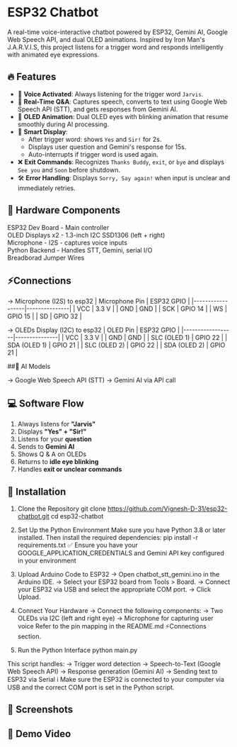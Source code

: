 # ESP32 Chatbot

A real-time voice-interactive chatbot powered by ESP32, Gemini AI, Google Web Speech API, and dual OLED animations. Inspired by Iron Man's J.A.R.V.I.S, this project listens for a trigger word and responds intelligently with animated eye expressions.

## 🔥 Features
- 🎤 **Voice Activated**: Always listening for the trigger word `Jarvis`.
- 💬 **Real-Time Q&A**: Captures speech, converts to text using Google Web Speech API (STT), and gets responses from Gemini AI.
- 👀 **OLED Animation**: Dual OLED eyes with blinking animation that resume smoothly during AI processing.
- 🧠 **Smart Display**:
  - After trigger word: shows `Yes` and `Sir!` for 2s.
  - Displays user question and Gemini's response for 15s.
  - Auto-interrupts if trigger word is used again.
- ❌ **Exit Commands**: Recognizes `Thanks Buddy`, `exit`, or `bye` and displays `See you` and `Soon` before shutdown.
- 🛠️ **Error Handling**: Displays `Sorry, Say again!` when input is unclear and immediately retries.


## 🧱 Hardware Components

ESP32 Dev Board  - Main controller                      
OLED Displays x2 - 1.3-inch I2C SSD1306 (left + right)  
Microphone       - I2S - captures voice inputs          
Python Backend   - Handles STT, Gemini, serial I/O      
Breadborad
Jumper Wires


## ⚡Connections

-> Microphone (I2S) to esp32
| Microphone Pin   | ESP32 GPIO    |
|------------------|---------------|
| VCC              | 3.3 V         |
| GND              | GND           |
| SCK              | GPIO 14       |
| WS               | GPIO 15       |
| SD               | GPIO 32       |


-> OLEDs Display (I2C) to esp32
| OLED Pin         | ESP32 GPIO    |
|------------------|---------------|
| VCC              | 3.3 V         |
| GND              | GND           |
| SLC (OLED 1)     | GPIO 22       |
| SDA (OLED 1)     | GPIO 21       |
| SLC (OLED 2)     | GPIO 22       |
| SDA (OLED 2)     | GPIO 21       |


##🧠 AI Models

-> Google Web Speech API (STT)
-> Gemini AI via API call


## 💻 Software Flow

1. Always listens for **"Jarvis"**
2. Displays **"Yes" + "Sir!"**
3. Listens for your **question**
4. Sends to **Gemini AI**
5. Shows Q & A on OLEDs
6. Returns to **idle eye blinking**
7. Handles **exit or unclear commands**

## 🔧 Installation

1. Clone the Repository
git clone https://github.com/Vignesh-D-31/esp32-chatbot.git
cd esp32-chatbot

2. Set Up the Python Environment
Make sure you have Python 3.8 or later installed. Then install the required dependencies:
pip install -r requirements.txt
✅ Ensure you have your GOOGLE_APPLICATION_CREDENTIALS and Gemini API key configured in your environment

3. Upload Arduino Code to ESP32
-> Open chatbot_stt_gemini.ino in the Arduino IDE.
-> Select your ESP32 board from Tools > Board.
-> Connect your ESP32 via USB and select the appropriate COM port.
-> Click Upload.

4. Connect Your Hardware
-> Connect the following components:
-> Two OLEDs via I2C (left and right eye)
-> Microphone for capturing user voice
Refer to the pin mapping in the README.md ⚡Connections section.

5. Run the Python Interface
python main.py

This script handles:
-> Trigger word detection
-> Speech-to-Text (Google Web Speech API)
-> Response generation (Gemini AI)
-> Sending text to ESP32 via Serial
ℹ️ Make sure the ESP32 is connected to your computer via USB and the correct COM port is set in the Python script.


## 📸 Screenshots


## 🎥 Demo Video
